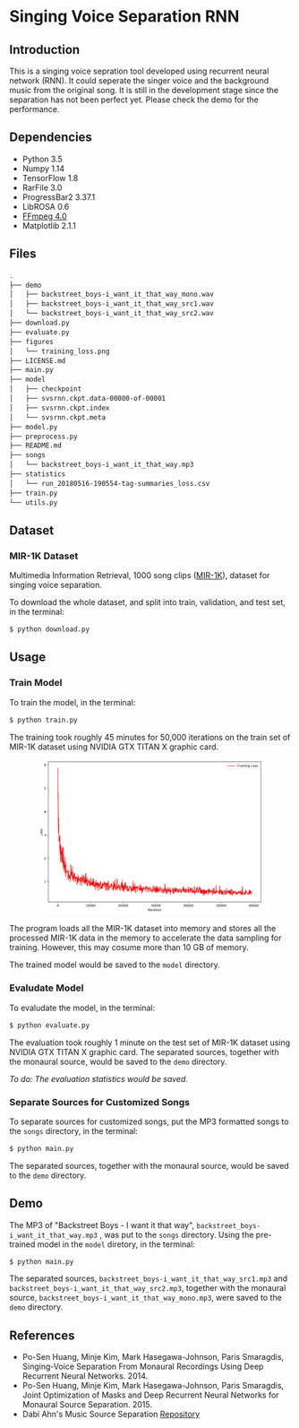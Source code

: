 # Singing Voice Separation RNN

## Introduction

This is a singing voice sepration tool developed using recurrent neural network (RNN). It could seperate the singer voice and the background music from the original song. It is still in the development stage since the separation has not been perfect yet. Please check the demo for the performance.

## Dependencies

* Python 3.5
* Numpy 1.14
* TensorFlow 1.8
* RarFile 3.0
* ProgressBar2 3.37.1
* LibROSA 0.6
* [FFmpeg 4.0](https://github.com/librosa/librosa#audioread)
* Matplotlib 2.1.1

## Files

```bash
.
├── demo
│   ├── backstreet_boys-i_want_it_that_way_mono.wav
│   ├── backstreet_boys-i_want_it_that_way_src1.wav
│   └── backstreet_boys-i_want_it_that_way_src2.wav
├── download.py
├── evaluate.py
├── figures
│   └── training_loss.png
├── LICENSE.md
├── main.py
├── model
│   ├── checkpoint
│   ├── svsrnn.ckpt.data-00000-of-00001
│   ├── svsrnn.ckpt.index
│   └── svsrnn.ckpt.meta
├── model.py
├── preprocess.py
├── README.md
├── songs
│   └── backstreet_boys-i_want_it_that_way.mp3
├── statistics
│   └── run_20180516-190554-tag-summaries_loss.csv
├── train.py
└── utils.py
```

## Dataset

### MIR-1K Dataset

Multimedia Information Retrieval, 1000 song clips ([MIR-1K](https://sites.google.com/site/unvoicedsoundseparation/mir-1k)), dataset for singing voice separation.

To download the whole dataset, and split into train, validation, and test set, in the terminal:

```bash
$ python download.py 
```

## Usage

### Train Model

To train the model, in the terminal:

```bash
$ python train.py
```
The training took roughly 45 minutes for 50,000 iterations on the train set of MIR-1K dataset using NVIDIA GTX TITAN X graphic card. 

<p align="center">
    <img src = "./figures/training_loss.png" width="80%">
</p>

The program loads all the MIR-1K dataset into memory and stores all the processed MIR-1K data in the memory to accelerate the data sampling for training. However, this may cosume more than 10 GB of memory.

The trained model would be saved to the ``model`` directory.

### Evaludate Model

To evaludate the model, in the terminal:

```bash
$ python evaluate.py
```

The evaluation took roughly 1 minute on the test set of MIR-1K dataset using NVIDIA GTX TITAN X graphic card. The separated sources, together with the monaural source, would be saved to the ``demo`` directory.

*To do: The evaluation statistics would be saved.*

### Separate Sources for Customized Songs

To separate sources for customized songs, put the MP3 formatted songs to the ``songs`` directory, in the terminal:

```bash
$ python main.py
```

The separated sources, together with the monaural source, would be saved to the ``demo`` directory.

## Demo

The MP3 of "Backstreet Boys - I want it that way", ``backstreet_boys-i_want_it_that_way.mp3``
, was put to the ``songs`` directory. Using the pre-trained model in the ``model`` diretory, in the terminal:

```bash
$ python main.py
```

The separated sources, ``backstreet_boys-i_want_it_that_way_src1.mp3`` and ``backstreet_boys-i_want_it_that_way_src2.mp3``, together with the monaural source, ``backstreet_boys-i_want_it_that_way_mono.mp3``, were saved to the ``demo`` directory.


## References

* Po-Sen Huang, Minje Kim, Mark Hasegawa-Johnson, Paris Smaragdis, Singing-Voice Separation From Monaural Recordings Using Deep Recurrent Neural Networks. 2014.
* Po-Sen Huang, Minje Kim, Mark Hasegawa-Johnson, Paris Smaragdis, Joint Optimization of Masks and Deep Recurrent Neural Networks for Monaural Source Separation. 2015.
* Dabi Ahn's Music Source Separation [Repository](https://github.com/andabi/music-source-separation)
